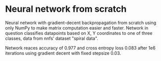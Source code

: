 # Neural network from scratch

Neural network with gradient-decent backpropagation from scratch using only NumPy to make matrix computation easier and faster. Network in question classifies datapoints based on X, Y coordinates to one of three classes, data from nnfs' dataset "spiral data". 

Network reaces accuracy of 0.977 and cross entropy loss 0.083 after 1e6 iterations using gradient decent with fixed stepsize 0.03.


